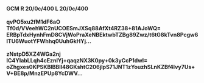 #### GCM R 20/0c/400 L 20/0c/400
**qvPO5xu2fM1dF6aO**<br/>**Tf0d/VVeehWC2nUCOESmJXSq88AfXt4RZ38+81AJoWQ=**<br/>**ERBpTdxHynhFmD8CVjWoPraXeNBEktwbTZBg89Zwz/t6tG8kTvn8Pcgw6lTU6WuotYFWhhq0UuhGkHYj...**<br/><br/>
**zNstpD5XZ4WGa2nj**<br/>**IC4YIabLLqh4cEznIYj+qaqzNX3K0py+0k3yCcP1dwI=**<br/>**oZhgxes0KPSKBlBBIl48GKshtC206jIpS71JNT1zYouzhSLnKZBf4Ivy7Us+V+BE8p/MnzEPUp8YcDWV...**